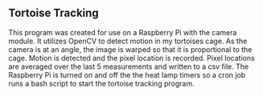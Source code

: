 ## Tortoise Tracking

This program was created for use on a Raspberry Pi with the camera module. It utilizes OpenCV to detect motion in my tortoises cage. As the camera is at an angle, the image is warped so that it is proportional to the cage. Motion is detected and the pixel location is recorded. Pixel locations are averaged over the last 5 measurements and written to a csv file. The Raspberry Pi is turned on and off the the heat lamp timers so a cron job runs a bash script to start the tortoise tracking program.